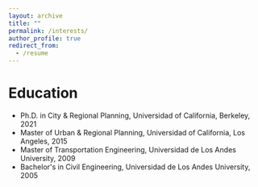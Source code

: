 ```yaml
---
layout: archive
title: ""
permalink: /interests/
author_profile: true
redirect_from:
  - /resume
---
```


Education
======
* Ph.D. in City & Regional Planning, Universidad of California, Berkeley, 2021
* Master of Urban & Regional Planning, Universidad of California, Los Angeles, 2015
* Master of Transportation Engineering, Universidad de Los Andes University, 2009
* Bachelor's in Civil Engineering, Universidad de Los Andes University, 2005
